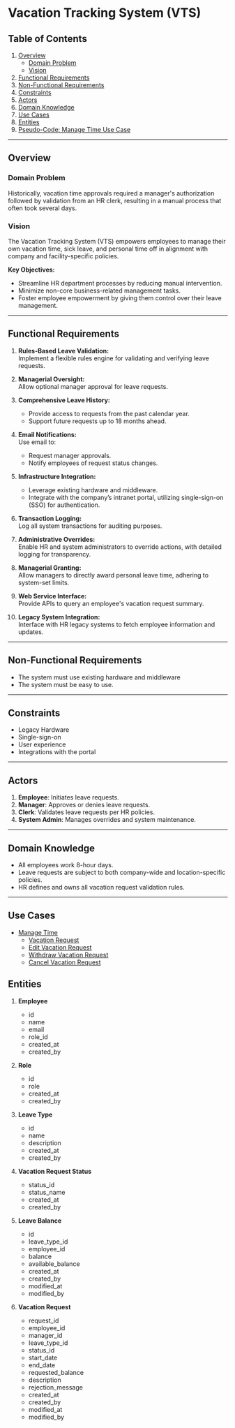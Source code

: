 # **Vacation Tracking System (VTS)**

## **Table of Contents**

1. [Overview](#overview)
   - [Domain Problem](#domain-problem)
   - [Vision](#vision)
2. [Functional Requirements](#functional-requirements)
3. [Non-Functional Requirements](#non-functional-requirements)
4. [Constraints](#constraints)
5. [Actors](#actors)
6. [Domain Knowledge](#domain-knowledge)
7. [Use Cases](#use-cases)
8. [Entities](#entities)
9. [Pseudo-Code: Manage Time Use Case](#pseudo-code-manage-time-use-case)


---

## **Overview**

### **Domain Problem**

Historically, vacation time approvals required a manager's authorization followed by validation from an HR clerk, resulting in a manual process that often took several days.

### **Vision**

The Vacation Tracking System (VTS) empowers employees to manage their own vacation time, sick leave, and personal time off in alignment with company and facility-specific policies.

**Key Objectives:**

- Streamline HR department processes by reducing manual intervention.
- Minimize non-core business-related management tasks.
- Foster employee empowerment by giving them control over their leave management.

---

## **Functional Requirements**

1. **Rules-Based Leave Validation:**  
   Implement a flexible rules engine for validating and verifying leave requests.

2. **Managerial Oversight:**  
   Allow optional manager approval for leave requests.

3. **Comprehensive Leave History:**

   - Provide access to requests from the past calendar year.
   - Support future requests up to 18 months ahead.

4. **Email Notifications:**  
   Use email to:

   - Request manager approvals.
   - Notify employees of request status changes.

5. **Infrastructure Integration:**

   - Leverage existing hardware and middleware.
   - Integrate with the company’s intranet portal, utilizing single-sign-on (SSO) for authentication.

6. **Transaction Logging:**  
   Log all system transactions for auditing purposes.

7. **Administrative Overrides:**  
   Enable HR and system administrators to override actions, with detailed logging for transparency.

8. **Managerial Granting:**  
   Allow managers to directly award personal leave time, adhering to system-set limits.

9. **Web Service Interface:**  
   Provide APIs to query an employee's vacation request summary.

10. **Legacy System Integration:**  
    Interface with HR legacy systems to fetch employee information and updates.

---

## **Non-Functional Requirements**

- The system must use existing hardware and middleware
- The system must be easy to use.

---

## **Constraints**

- Legacy Hardware
- Single-sign-on
- User experience
- Integrations with the portal

---

## **Actors**

1. **Employee**: Initiates leave requests.
2. **Manager**: Approves or denies leave requests.
3. **Clerk**: Validates leave requests per HR policies.
4. **System Admin**: Manages overrides and system maintenance.

---

## **Domain Knowledge**

- All employees work 8-hour days.
- Leave requests are subject to both company-wide and location-specific policies.
- HR defines and owns all vacation request validation rules.

---

## **Use Cases**

- [Manage Time](./use-cases/manage-time/)
   - [Vacation Request](./use-cases/manage-time/vacation-request.md)
   - [Edit Vacation Request](./use-cases/manage-time/edit-vacation-request.md)
   - [Withdraw Vacation Request](./use-cases/manage-time/withdraw-vacation-request.md)
   - [Cancel Vacation Request](./use-cases/manage-time/cancel-vacation-request.md)

## **Entities**

1. **Employee**

   - id
   - name
   - email
   - role_id
   - created_at
   - created_by

2. **Role**

   - id
   - role
   - created_at
   - created_by

3. **Leave Type**

   - id
   - name
   - description
   - created_at
   - created_by

4. **Vacation Request Status**

   - status_id
   - status_name
   - created_at
   - created_by

5. **Leave Balance**

   - id
   - leave_type_id
   - employee_id
   - balance
   - available_balance
   - created_at
   - created_by
   - modified_at
   - modified_by

6. **Vacation Request**
   - request_id
   - employee_id
   - manager_id
   - leave_type_id
   - status_id
   - start_date
   - end_date
   - requested_balance
   - description
   - rejection_message
   - created_at
   - created_by
   - modified_at
   - modified_by

